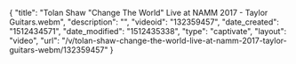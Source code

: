{
    "title": "Tolan Shaw \"Change The World\" Live at NAMM 2017 - Taylor Guitars.webm",
    "description": "",
    "videoid": "132359457",
    "date_created": "1512434571",
    "date_modified": "1512435338",
    "type": "captivate",
    "layout": "video",
    "url": "\/v\/tolan-shaw-change-the-world-live-at-namm-2017-taylor-guitars-webm\/132359457"
}